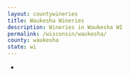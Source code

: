 ```yaml
---
layout: countywineries
title: Waukesha Wineries
description: Wineries in Waukesha WI
permalink: /wisconsin/waukesha/
county: waukesha
state: wi
---
```

-
